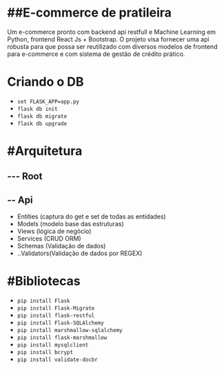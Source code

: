 # ##E-commerce de pratileira

Um e-commerce pronto com backend api restfull e Machine Learning em Python, frontend React Js + Bootstrap. O projeto visa fornecer uma api robusta para que possa ser reutilizado com diversos modelos de frontend para e-commerce e com sistema de gestão de crédito prático.

# Criando o DB

- `set FLASK_APP=app.py`
- `flask db init`
- `flask db migrate`
- `flask db upgrade`

# #Arquitetura
## --- Root <br>
## -- Api<br>
- Entities (captura do get e set de todas as entidades)
- Models (modelo base das estruturas)
- Views (lógica de negócio)
- Services (CRUD ORM)
- Schemas (Validação de dados)
- ..Validators(Validação de dados por REGEX)




# #Bibliotecas
- `pip install Flask`
- `pip install Flask-Migrate`
- `pip install flask-restful`
- `pip install Flask-SQLAlchemy`
- `pip install marshmallow-sqlalchemy`
- `pip install flask-marshmallow`
- `pip install mysqlclient`
- `pip install bcrypt`
- `pip install validate-docbr`